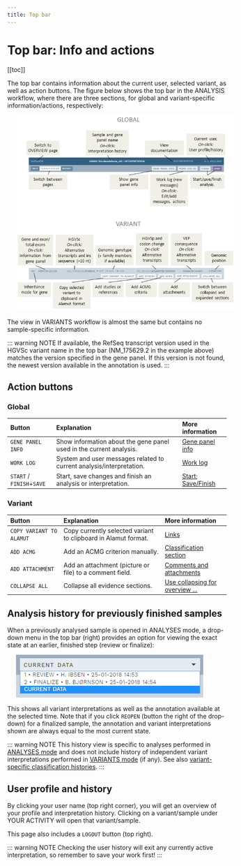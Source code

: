 ```yaml
---
title: Top bar
---
```


# Top bar: Info and actions

[[toc]]

The top bar contains information about the current user, selected variant, as well as action buttons. The figure below shows the top bar in the ANALYSIS workflow, where there are three sections, for global and variant-specific information/actions, respectively:

<div style="text-indent: 4%;"><img src="./img/top_bar.png"></div>

The view in VARIANTS workflow is almost the same but contains no sample-specific information.

::: warning NOTE
If available, the RefSeq transcript version used in the HGVSc variant name in the top bar (NM_175629.2 in the example above) matches the version specified in the gene panel. If this version is not found, the newest version available in the annotation is used. 
:::

## Action buttons

### Global

Button  | Explanation | More information
:---  | :---  | :---
`GENE PANEL INFO` | Show information about the gene panel used in the current analysis. | [Gene panel info](/manual/info-page.html#gene-panel-info)
`WORK LOG`  | System and user messages related to current analysis/interpretation. |  [Work log](/manual/worklog.md)
`START` / <br>`FINISH`+`SAVE` | Start, save changes and finish an analysis or interpretation. | [Start](/manual/classification-page.html#start-an-analysis-or-interpretation); [Save/Finish](/manual/classification-page.html#save-and-finish)


### Variant

Button  | Explanation | More information
:---  | :---  | :---
`COPY VARIANT TO ALAMUT`  | Copy currently selected variant to clipboard in Alamut format.  | [Links](/manual/classification-page.html#links-to-the-web-and-alamut)
`ADD ACMG`  | Add an ACMG criterion manually. | [Classification section](/manual/classification-section.html#add-acmg-criterion-manually)
`ADD ATTACHMENT`  | Add an attachment (picture or file) to a comment field. | [Comments and attachments](/manual/classification-page.html#comments-and-attachments)
`COLLAPSE ALL`  | Collapse all evidence sections. | [Use collapsing for overview ...](/manual/classification-page.html#use-collapsing-for-overview-and-marking-sections-as-done)


## Analysis history for previously finished samples

When a previously analysed sample is opened in ANALYSES mode, a drop-down menu in the top bar (right) provides an option for viewing the exact state at an earlier, finished step (review or finalize):

<div style="text-indent: 4%;"><img src="./img/analyses_history_select.png"></div>

This shows all variant interpretations as well as the annotation available at the selected time. Note that if you click `REOPEN` (button the right of the drop-down) for a finalized sample, the annotation and variant interpretations shown are always equal to the most current state.

::: warning NOTE
This history view is specific to analyses performed in [ANALYSES mode](/manual/workflows.html#sample-centered-workflow-analyses) and does not include history of independent variant interpretations performed in [VARIANTS mode](/manual/workflows.html#variant-centered-workflow-variants) (if any). See also [variant-specific classification histories](/manual/classification-section.html#variants-with-a-previous-interpretation).
:::

## User profile and history

By clicking your user name (top right corner), you will get an overview of your profile and interpretation history. Clicking on a variant/sample under YOUR ACTIVITY will open that variant/sample.

This page also includes a `LOGOUT` button (top right).

::: warning NOTE
Checking the user history will exit any currently active interpretation, so remember to save your work first!
:::